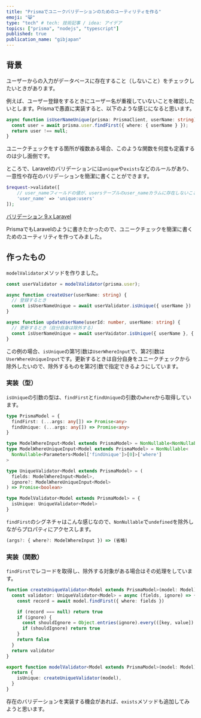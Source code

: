 ```yaml
---
title: "Prismaでユニークバリデーションのためのユーティリティを作る"
emoji: "😸"
type: "tech" # tech: 技術記事 / idea: アイデア
topics: ["prisma", "nodejs", "typescript"]
published: true
publication_name: "gibjapan"
---
```


## 背景

ユーザーからの入力がデータベースに存在すること（しないこと）をチェックしたいときがあります。

例えば、ユーザー登録をするときにユーザー名が重複していないことを確認したいとします。Prismaで愚直に実装すると、以下のような感じになると思います。

```ts
async function isUserNameUnique(prisma: PrismaClient, userName: string): Promise<boolean> {
  const user = await prisma.user.findFirst({ where: { userName } });
  return user !== null;
}
```
ユニークチェックをする箇所が複数ある場合、このような関数を何度も定義するのは少し面倒です。

ところで、Laravelのバリデーションには`unique`や`exists`などのルールがあり、一意性や存在のバリデーションを簡潔に書くことができます。

```php
$request->validate([
    // user_nameフィールドの値が、usersテーブルのuser_nameカラムに存在しないことを検証する
    'user_name' => 'unique:users'
]);
```

[バリデーション 9.x Laravel](https://readouble.com/laravel/9.x/ja/validation.html)

PrismaでもLaravelのように書きたかったので、ユニークチェックを簡潔に書くためのユーティリティを作ってみました。

## 作ったもの

`modelValidator`メソッドを作りました。

```ts
const userValidator = modelValidator(prisma.user);

async function createUser(userName: string) {
  // 登録するとき
  const isUserNameUnique = await userValidator.isUnique({ userName })
}

async function updateUserName(userId: number, userName: string) {
  // 更新するとき（自分自身は除外する）
  const isUserNameUnique = await userVaidator.isUnique({ userName }, { id: userId })
}
```

この例の場合、`isUnique`の第1引数は`UserWhereInput`で、第2引数は`UserWhereUniqueInput`です。更新するときは自分自身をユニークチェックから除外したいので、除外するものを第2引数で指定できるようにしています。

### 実装（型）

`isUnique`の引数の型は、`findFirst`と`findUnique`の引数の`where`から取得しています。

```ts
type PrismaModel = {
  findFirst: (...args: any[]) => Promise<any>
  findUnique: (...args: any[]) => Promise<any>
}

type ModelWhereInput<Model extends PrismaModel> = NonNullable<NonNullable<Parameters<Model['findFirst']>[0]>['where']>
type ModelWhereUniqueInput<Model extends PrismaModel> = NonNullable<
  NonNullable<Parameters<Model['findUnique']>[0]>['where']
>

type UniqueValidator<Model extends PrismaModel> = (
  fields: ModelWhereInput<Model>,
  ignore?: ModelWhereUniqueInput<Model>
) => Promise<boolean>

type ModelValidator<Model extends PrismaModel> = {
  isUnique: UniqueValidator<Model>
}
```

`findFirst`のシグネチャはこんな感じなので、`NonNullable`で`undefined`を除外しながらプロパティにアクセスします。

```ts
(args?: { where?: ModelWhereInput }) => (省略)
```

### 実装（関数）

`findFirst`でレコードを取得し、除外する対象がある場合はその処理をしています。

```ts
function createUniqueValidator<Model extends PrismaModel>(model: Model): UniqueValidator<Model> {
  const validator: UniqueValidator<Model> = async (fields, ignore) => {
    const record = await model.findFirst({ where: fields })

    if (record === null) return true
    if (ignore) {
      const shouldIgnore = Object.entries(ignore).every(([key, value]) => record[key] === value)
      if (shouldIgnore) return true
    }
    return false
  }
  return validator
}

export function modelValidator<Model extends PrismaModel>(model: Model): ModelValidator<Model> {
  return {
    isUnique: createUniqueValidator(model),
  }
}
```

存在のバリデーションを実装する機会があれば、`exists`メソッドも追加してみようと思います。
